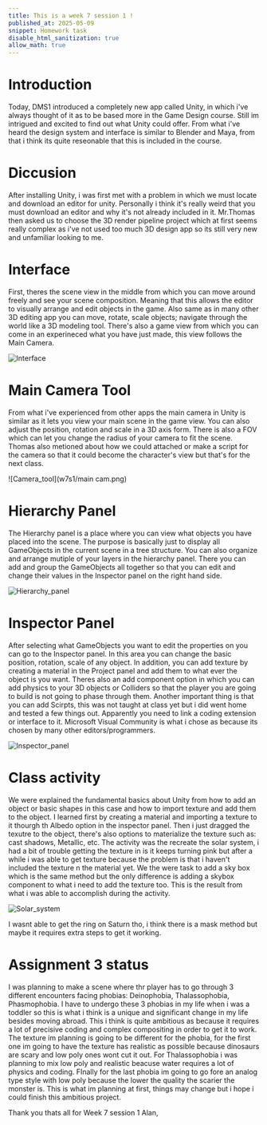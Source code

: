 ```yaml
---
title: This is a week 7 session 1 !
published_at: 2025-05-09
snippet: Homework task 
disable_html_sanitization: true
allow_math: true
---
```


# Introduction 

Today, DMS1 introduced a completely new app called Unity, in which i've always thought of it as to be based more in the Game Design course. Still im intrigued and excited to find out what Unity could offer. From what i've heard the design system and interface is similar to Blender and Maya, from that i think its quite reseonable that this is included in the course.

# Diccusion

After installing Unity, i was first met with a problem in which we must locate and download an editor for unity. Personally i think it's really weird that you must download an editor and why it's not already included in it. Mr.Thomas then asked us to choose the 3D render pipeline project which at first seems really complex as i've not used too much 3D design app so its still very new and unfamiliar looking to me. 

# Interface

First, theres the scene view in the middle from which you can move around freely and see your scene composition. Meaning that this allows the editor to visually arrange and edit objects in the game. Also same as in many other 3D editing app you can move, rotate, scale objects; navigate through the world like a 3D modeling tool. There's also a game view from which you can come in an experineced what you have just made, this view follows the Main Camera.

![Interface](w7s1/full.jpg)

# Main Camera Tool

From what i've experienced from other apps the main camera in Unity is similar as it lets you view your main scene in the game view. You can also adjust the position, rotation and scale in a 3D axis form. There is also a FOV which can let you change the radius of your camera to fit the scene. Thomas also metioned about how we could attached or make a script for the camera so that it could become the character's view but that's for the next class.

![Camera_tool](w7s1/main cam.png)

# Hierarchy Panel

The Hierarchy panel is a place where you can view what objects you have placed into the scene. The purpose is basically just to display all GameObjects in the current scene in a tree structure. You can also organize and arrange mutiple of your layers in the hierarchy panel. There you can add and group the GameObjects all together so that you can edit and change their values in the Inspector panel on the right hand side.

![Hierarchy_panel](w7s1/hiearchy.jpg)

# Inspector Panel

After selecting what GameObjects you want to edit the properties on you can go to the Inspector panel. In this area you can change the basic position, rotation, scale of any object. In addition, you can add texture by creating a material in the Project panel and add them to what ever the object is you want. Theres also an add component option in which you can add physics to your 3D objects or Colliders so that the player you are going to build is not going to phase through them. Another important thing is that you can add Scirpts, this was not taught at class yet but i did went home and tested a few things out. Apparently you need to link a coding extension or interface to it. Microsoft Visual Community is what i chose as because its chosen by many other editors/programmers.

![Inspector_panel](w7s1/inspecotr.jpg)

# Class activity 

We were explained the fundamental basics about Unity from how to add an object or basic shapes in this case and how to import texture and add them to the object. I learned first by creating a material and importing a texture to it thourgh th Albedo option in the inspector panel. Then i just dragged the texutre to the object, there's also options to materialize the texture such as: cast shadows, Metallic, etc. The activity was the recreate the solar system, i had a bit of trouble getting the texture in is it keeps turning pink but after a while i was able to get texture because the problem is that i haven't included the texture n the material yet. We the were task to add a sky box which is the same method but the only difference is adding a skybox component to what i need to add the texture too. This is the result from what i was able to accomplish during the activity.

![Solar_system](w7s1/solar.jpg)

I wasnt able to get the ring on Saturn tho, i think there is a mask method but maybe it requires extra steps to get it working.

# Assignment 3 status

I was planning to make a scene where thr player has to go through 3 different encounters facing phobias: Deinophobia, Thalassophobia, Phasmophobia. I have to undergo these 3 phobias in my life when i was a toddler so this is what i think is a unique and significant change in my life besides moving abroad. This i think is quite ambitious as because it requires a lot of precisive coding and complex compositing in order to get it to work. The texture im planning is going to be different for the phobia, for the first one im going to have the texture has realistic as possible because dinosaurs are scary and low poly ones wont cut it out. For Thalassophobia i was planning to mix low poly and realistic beacuse water requires a lot of physics and coding. FInally for the last phobia im going to go fore an analog type style with low poly because the lower the quality the scarier the monster is. This is what im planning at first, things may change but i hope i could finish this ambitious project.

Thank you thats all for Week 7 session 1 
Alan,